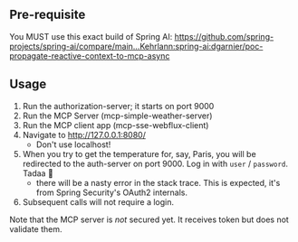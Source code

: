 ## Pre-requisite

You MUST use this exact build of Spring
AI: https://github.com/spring-projects/spring-ai/compare/main...Kehrlann:spring-ai:dgarnier/poc-propagate-reactive-context-to-mcp-async

## Usage

1. Run the authorization-server; it starts on port 9000
2. Run the MCP Server (mcp-simple-weather-server)
3. Run the MCP client app (mcp-sse-webflux-client)
4. Navigate to http://127.0.0.1:8080/
    - Don't use localhost!
5. When you try to get the temperature for, say, Paris, you will be redirected to the auth-server on port 9000. Log in
   with `user` / `password`. Tadaa 🎉
    - there will be a nasty error in the stack trace. This is expected, it's from Spring Security's OAuth2 internals.
6. Subsequent calls will not require a login.

Note that the MCP server is _not_ secured yet. It receives token but does not validate them.